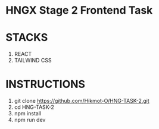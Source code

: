 # HNGX Stage 2 Frontend Task

# STACKS
1. REACT
2. TAILWIND CSS

# INSTRUCTIONS
1. git clone https://github.com/Hikmot-O/HNG-TASK-2.git
2. cd HNG-TASK-2
3. npm install
4. npm run dev
